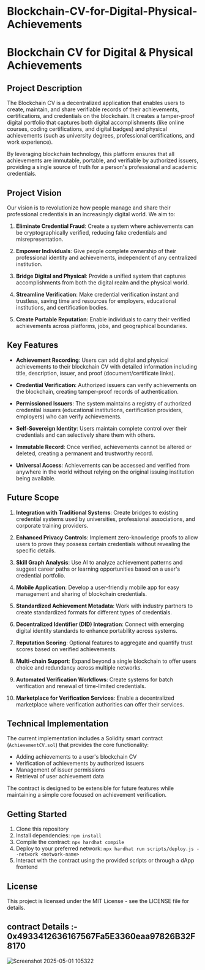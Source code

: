 # Blockchain-CV-for-Digital-Physical-Achievements
# Blockchain CV for Digital & Physical Achievements

## Project Description

The Blockchain CV is a decentralized application that enables users to create, maintain, and share verifiable records of their achievements, certifications, and credentials on the blockchain. It creates a tamper-proof digital portfolio that captures both digital accomplishments (like online courses, coding certifications, and digital badges) and physical achievements (such as university degrees, professional certifications, and work experience).

By leveraging blockchain technology, this platform ensures that all achievements are immutable, portable, and verifiable by authorized issuers, providing a single source of truth for a person's professional and academic credentials.

## Project Vision

Our vision is to revolutionize how people manage and share their professional credentials in an increasingly digital world. We aim to:

1. **Eliminate Credential Fraud**: Create a system where achievements can be cryptographically verified, reducing fake credentials and misrepresentation.

2. **Empower Individuals**: Give people complete ownership of their professional identity and achievements, independent of any centralized institution.

3. **Bridge Digital and Physical**: Provide a unified system that captures accomplishments from both the digital realm and the physical world.

4. **Streamline Verification**: Make credential verification instant and trustless, saving time and resources for employers, educational institutions, and certification bodies.

5. **Create Portable Reputation**: Enable individuals to carry their verified achievements across platforms, jobs, and geographical boundaries.

## Key Features

- **Achievement Recording**: Users can add digital and physical achievements to their blockchain CV with detailed information including title, description, issuer, and proof (document/certificate links).

- **Credential Verification**: Authorized issuers can verify achievements on the blockchain, creating tamper-proof records of authentication.

- **Permissioned Issuers**: The system maintains a registry of authorized credential issuers (educational institutions, certification providers, employers) who can verify achievements.

- **Self-Sovereign Identity**: Users maintain complete control over their credentials and can selectively share them with others.

- **Immutable Record**: Once verified, achievements cannot be altered or deleted, creating a permanent and trustworthy record.

- **Universal Access**: Achievements can be accessed and verified from anywhere in the world without relying on the original issuing institution being available.

## Future Scope

1. **Integration with Traditional Systems**: Create bridges to existing credential systems used by universities, professional associations, and corporate training providers.

2. **Enhanced Privacy Controls**: Implement zero-knowledge proofs to allow users to prove they possess certain credentials without revealing the specific details.

3. **Skill Graph Analysis**: Use AI to analyze achievement patterns and suggest career paths or learning opportunities based on a user's credential portfolio.

4. **Mobile Application**: Develop a user-friendly mobile app for easy management and sharing of blockchain credentials.

5. **Standardized Achievement Metadata**: Work with industry partners to create standardized formats for different types of credentials.

6. **Decentralized Identifier (DID) Integration**: Connect with emerging digital identity standards to enhance portability across systems.

7. **Reputation Scoring**: Optional features to aggregate and quantify trust scores based on verified achievements.

8. **Multi-chain Support**: Expand beyond a single blockchain to offer users choice and redundancy across multiple networks.

9. **Automated Verification Workflows**: Create systems for batch verification and renewal of time-limited credentials.

10. **Marketplace for Verification Services**: Enable a decentralized marketplace where verification authorities can offer their services.

## Technical Implementation

The current implementation includes a Solidity smart contract (`AchievementCV.sol`) that provides the core functionality:

- Adding achievements to a user's blockchain CV
- Verification of achievements by authorized issuers
- Management of issuer permissions
- Retrieval of user achievement data

The contract is designed to be extensible for future features while maintaining a simple core focused on achievement verification.

## Getting Started

1. Clone this repository
2. Install dependencies: `npm install`
3. Compile the contract: `npx hardhat compile`
4. Deploy to your preferred network: `npx hardhat run scripts/deploy.js --network <network-name>`
5. Interact with the contract using the provided scripts or through a dApp frontend

## License

This project is licensed under the MIT License - see the LICENSE file for details.

## contract Details :- 0x4933412636167567Fa5E3360eaa97826B32F8170
![Screenshot 2025-05-01 105322](https://github.com/user-attachments/assets/fbe89353-b650-4ce1-9ea8-ceaf8bb21ec4)

